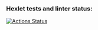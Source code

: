 ### Hexlet tests and linter status:
[![Actions Status](https://github.com/CrKot/frontend-project-lvl2/workflows/hexlet-check/badge.svg)](https://github.com/CrKot/frontend-project-lvl2/actions)